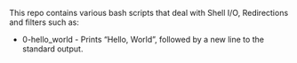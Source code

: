 This repo contains various bash scripts that deal with Shell I/O, Redirections and filters such as:

- 0-hello_world - Prints “Hello, World”, followed by a new line to the standard output.
